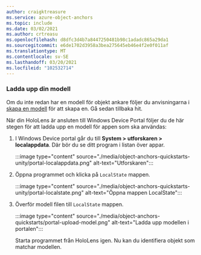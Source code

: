 ```yaml
---
author: craigktreasure
ms.service: azure-object-anchors
ms.topic: include
ms.date: 03/02/2021
ms.author: crtreasu
ms.openlocfilehash: d8dfc3d4b7a8447250481b98c1adadc865a29da1
ms.sourcegitcommit: e6de1702d3958a3bea275645eb46e4f2e0f011af
ms.translationtype: MT
ms.contentlocale: sv-SE
ms.lasthandoff: 03/20/2021
ms.locfileid: "102532714"
---
```

### <a name="upload-your-model"></a>Ladda upp din modell

Om du inte redan har en modell för objekt ankare följer du anvisningarna i [skapa en modell](/azure/object-anchors/quickstarts/get-started-model-conversion) för att skapa en. Gå sedan tillbaka hit.

När din HoloLens är ansluten till Windows Device Portal följer du de här stegen för att ladda upp en modell för appen som ska användas:

1. I Windows Device portal går du till **System > utforskaren > localappdata**. Där bör du se ditt program i listan över appar.

    :::image type="content" source="./media/object-anchors-quickstarts-unity/portal-localappdata.png" alt-text="Utforskaren":::

2. Öppna programmet och klicka på `LocalState` mappen.

    :::image type="content" source="./media/object-anchors-quickstarts-unity/portal-localstate.png" alt-text="Öppna mappen LocalState":::

3. Överför modell filen till `LocalState` mappen.

    :::image type="content" source="./media/object-anchors-quickstarts/portal-upload-model.png" alt-text="Ladda upp modellen i portalen":::

    Starta programmet från HoloLens igen. Nu kan du identifiera objekt som matchar modellen.
